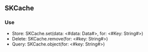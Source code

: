 
## SKCache

### Use
* Store: SKCache.set(data: <#data: Data#>, for: <#Key: String#>)
* Delete: SKCache.remove(for: <#key: String#>)
* Query: SKCache.object(for: <#key: String#>)
